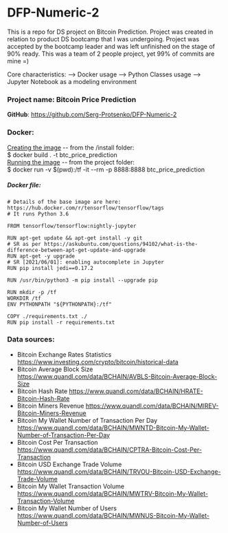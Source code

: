 # DFP-Numeric-2

This is a repo for DS project on Bitcoin Prediction. 
Project was created in relation to product DS bootcamp that I was undergoing. 
Project was accepted by the bootcamp leader and was left unfinished on the stage of 90% ready.
This was a team of 2 people project, yet 99% of commits are mine =)

Core characteristics:
--> Docker usage
--> Python Classes usage
--> Jupyter Notebook as a modeling environment

### **Project name**: Bitcoin Price Prediction

**GitHub**: https://github.com/Serg-Protsenko/DFP-Numeric-2

### **Docker**: <br>
<u>Creating the image</u> -- from the /install folder:<br>
$ docker build . -t btc_price_prediction <br>
<u>Running the image</u> -- from the project folder:<br> 
$ docker run -v $(pwd):/tf -it --rm -p 8888:8888 btc_price_prediction

##### **Docker file**:
```commandline
# Details of the base image are here: https://hub.docker.com/r/tensorflow/tensorflow/tags
# It runs Python 3.6

FROM tensorflow/tensorflow:nightly-jupyter

RUN apt-get update && apt-get install -y git
# SR as per https://askubuntu.com/questions/94102/what-is-the-difference-between-apt-get-update-and-upgrade
RUN apt-get -y upgrade 
# SR [2021/06/01]: enabling autocomplete in Jupyter
RUN pip install jedi==0.17.2 

RUN /usr/bin/python3 -m pip install --upgrade pip

RUN mkdir -p /tf
WORKDIR /tf
ENV PYTHONPATH "${PYTHONPATH}:/tf"

COPY ./requirements.txt ./
RUN pip install -r requirements.txt
```

### **Data sources**: <br>
* Bitcoin Exchange Rates Statistics https://www.investing.com/crypto/bitcoin/historical-data
* Bitcoin Average Block Size https://www.quandl.com/data/BCHAIN/AVBLS-Bitcoin-Average-Block-Size
* Bitcoin Hash Rate https://www.quandl.com/data/BCHAIN/HRATE-Bitcoin-Hash-Rate 
* Bitcoin Miners Revenue https://www.quandl.com/data/BCHAIN/MIREV-Bitcoin-Miners-Revenue 
* Bitcoin My Wallet Number of Transaction Per Day https://www.quandl.com/data/BCHAIN/MWNTD-Bitcoin-My-Wallet-Number-of-Transaction-Per-Day
* Bitcoin Cost Per Transaction https://www.quandl.com/data/BCHAIN/CPTRA-Bitcoin-Cost-Per-Transaction
* Bitcoin USD Exchange Trade Volume https://www.quandl.com/data/BCHAIN/TRVOU-Bitcoin-USD-Exchange-Trade-Volume
* Bitcoin My Wallet Transaction Volume https://www.quandl.com/data/BCHAIN/MWTRV-Bitcoin-My-Wallet-Transaction-Volume
* Bitcoin My Wallet Number of Users https://www.quandl.com/data/BCHAIN/MWNUS-Bitcoin-My-Wallet-Number-of-Users
